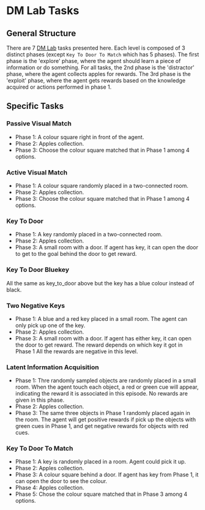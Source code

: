# DM Lab Tasks

## General Structure

There are 7 [DM Lab](https://github.com/deepmind/lab) tasks presented here.
Each level is composed of 3 distinct phases (except `Key To Door To Match`
which has 5 phases). The first phase is the 'explore' phase, where the agent
should learn a piece of information or do something. For all tasks, the 2nd
phase is the 'distractor' phase, where the agent collects apples for rewards.
The 3rd phase is the 'exploit' phase, where the agent gets rewards based on the
knowledge acquired or actions performed in phase 1.

## Specific Tasks

### Passive Visual Match

* Phase 1: A colour square right in front of the agent.
* Phase 2: Apples collection.
* Phase 3: Choose the colour square matched that in Phase 1 among 4 options.

### Active Visual Match

* Phase 1: A colour square randomly placed in a two-connected room.
* Phase 2: Apples collection.
* Phase 3: Choose the colour square matched that in Phase 1 among 4 options.

### Key To Door

* Phase 1: A key randomly placed in a two-connected room.
* Phase 2: Apples collection.
* Phase 3: A small room with a door. If agent has key, it can open the door to
           get to the goal behind the door to get reward.

### Key To Door Bluekey

All the same as key_to_door above but the key has a blue colour instead of
black.

### Two Negative Keys

* Phase 1: A blue and a red key placed in a small room. The agent can only
           pick up one of the key.
* Phase 2: Apples collection.
* Phase 3: A small room with a door. If agent has either key, it can open the
           door to get reward. The reward depends on which key it got in Phase 1
           All the rewards are negative in this level.

### Latent Information Acquisition

* Phase 1: Thre randomly sampled objects are randomly placed in a small room.
           When the agent touch each object, a red or green cue will appear,
           indicating the reward it is associated in this episode. No rewards
           are given in this phase.
* Phase 2: Apples collection.
* Phase 3: The same three objects in Phase 1 randomly placed again in the room.
           The agent will get positive rewards if pick up the objects with green
           cues in Phase 1, and get negative rewards for objects with red cues.

### Key To Door To Match

* Phase 1: A key is randomly placed in a room. Agent could pick it up.
* Phase 2: Apples collection.
* Phase 3: A colour square behind a door. If agent has key from Phase 1, it can
           open the door to see the colour.
* Phase 4: Apples collection.
* Phase 5: Chose the colour square matched that in Phase 3 among 4 options.
